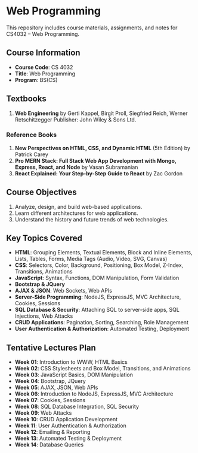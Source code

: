 # Web Programming
This repository includes course materials, assignments, and notes for CS4032 – Web Programming.

## Course Information

- **Course Code**: CS 4032
- **Title**: Web Programming
- **Program**: BS(CS)

## Textbooks

1. **Web Engineering** by Gerti Kappel, Birgit Proll, Siegfried Reich, Werner Retschitzegger
Publisher: John Wiley & Sons Ltd.


### Reference Books

1. **New Perspectives on HTML, CSS, and Dynamic HTML** (5th Edition) by Patrick Carey
2. **Pro MERN Stack: Full Stack Web App Development with Mongo, Express, React, and Node** by Vasan Subramanian
3. **React Explained: Your Step-by-Step Guide to React** by Zac Gordon


## Course Objectives

1. Analyze, design, and build web-based applications.
2. Learn different architectures for web applications.
3. Understand the history and future trends of web technologies.

## Key Topics Covered

- **HTML**: Grouping Elements, Textual Elements, Block and Inline Elements, Lists, Tables, Forms, Media Tags (Audio, Video, SVG, Canvas)
- **CSS**: Selectors, Color, Background, Positioning, Box Model, Z-Index, Transitions, Animations
- **JavaScript**: Syntax, Functions, DOM Manipulation, Form Validation
- **Bootstrap & JQuery**
- **AJAX & JSON**: Web Sockets, Web APIs
- **Server-Side Programming**: NodeJS, ExpressJS, MVC Architecture, Cookies, Sessions
- **SQL Database & Security**: Attaching SQL to server-side apps, SQL Injections, Web Attacks
- **CRUD Applications**: Pagination, Sorting, Searching, Role Management
- **User Authentication & Authorization**: Automated Testing, Deployment

## Tentative Lectures Plan

- **Week 01**: Introduction to WWW, HTML Basics
- **Week 02**: CSS Stylesheets and Box Model, Transitions, and Animations
- **Week 03**: JavaScript Basics, DOM Manipulation
- **Week 04**: Bootstrap, JQuery
- **Week 05**: AJAX, JSON, Web APIs
- **Week 06**: Introduction to NodeJS, ExpressJS, MVC Architecture
- **Week 07**: Cookies, Sessions
- **Week 08**: SQL Database Integration, SQL Security
- **Week 09**: Web Attacks
- **Week 10**: CRUD Application Development
- **Week 11**: User Authentication & Authorization
- **Week 12**: Emailing & Reporting
- **Week 13**: Automated Testing & Deployment
- **Week 14**: Database Queries
